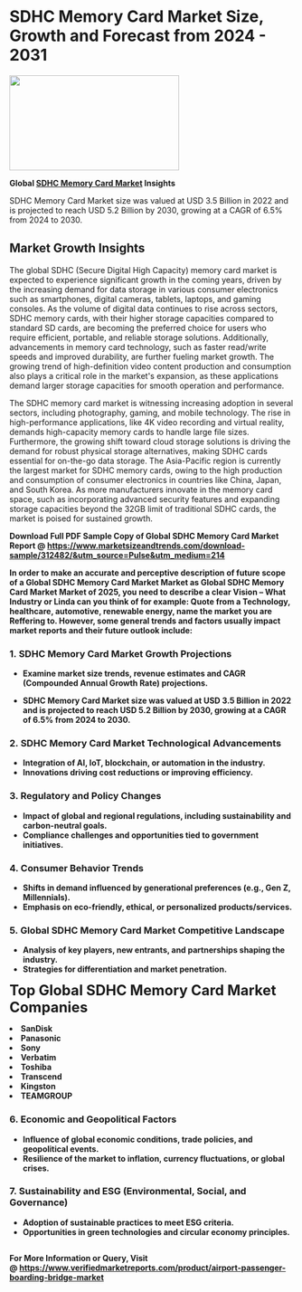 <H1>SDHC Memory Card Market Size, Growth and Forecast from 2024 - 2031</H1><img class="aligncenter size-medium wp-image-584254" src="https://thirdeyenews.in/wp-content/uploads/2024/09/Global-Market-Research-300x168.jpeg" alt="" width="300" height="168" /><p><strong>Global&nbsp;<a href="https://www.marketsizeandtrends.com/download-sample/312482/&amp;utm_source=Pulse&amp;utm_medium=214">SDHC Memory Card Market</a> Insights</strong></p><p>SDHC Memory Card Market size was valued at USD 3.5 Billion in 2022 and is projected to reach USD 5.2 Billion by 2030, growing at a CAGR of 6.5% from 2024 to 2030.</p><p><h2>Market Growth Insights</h2> <p>The global SDHC (Secure Digital High Capacity) memory card market is expected to experience significant growth in the coming years, driven by the increasing demand for data storage in various consumer electronics such as smartphones, digital cameras, tablets, laptops, and gaming consoles. As the volume of digital data continues to rise across sectors, SDHC memory cards, with their higher storage capacities compared to standard SD cards, are becoming the preferred choice for users who require efficient, portable, and reliable storage solutions. Additionally, advancements in memory card technology, such as faster read/write speeds and improved durability, are further fueling market growth. The growing trend of high-definition video content production and consumption also plays a critical role in the market's expansion, as these applications demand larger storage capacities for smooth operation and performance.</p> <p><strong></strong></p> <p>The SDHC memory card market is witnessing increasing adoption in several sectors, including photography, gaming, and mobile technology. The rise in high-performance applications, like 4K video recording and virtual reality, demands high-capacity memory cards to handle large file sizes. Furthermore, the growing shift toward cloud storage solutions is driving the demand for robust physical storage alternatives, making SDHC cards essential for on-the-go data storage. The Asia-Pacific region is currently the largest market for SDHC memory cards, owing to the high production and consumption of consumer electronics in countries like China, Japan, and South Korea. As more manufacturers innovate in the memory card space, such as incorporating advanced security features and expanding storage capacities beyond the 32GB limit of traditional SDHC cards, the market is poised for sustained growth. <p><strong></p><p><span class=""><strong>Download Full PDF Sample Copy of Global SDHC Memory Card Market Report</strong> @ <a href="https://www.marketsizeandtrends.com/download-sample/312482/&amp;utm_source=Pulse&amp;utm_medium=214" target="_blank">https://www.marketsizeandtrends.com/download-sample/312482/&amp;utm_source=Pulse&amp;utm_medium=214</a></span></p><p>In order to make an accurate and perceptive description of future scope of a Global&nbsp;SDHC Memory Card Market Market as Global&nbsp;SDHC Memory Card Market Market of 2025, you need to describe a clear Vision &ndash; What Industry or Linda can you think of for example: Quote from a Technology, healthcare, automotive, renewable energy, name the market you are Reffering to. However, some general trends and factors usually impact market reports and their future outlook include:</p><h3>1.&nbsp;<strong>SDHC Memory Card Market Growth Projections</strong></h3><ul><li>Examine market size trends, revenue estimates and CAGR (Compounded Annual Growth Rate) projections.</li><li><p>SDHC Memory Card Market size was valued at USD 3.5 Billion in 2022 and is projected to reach USD 5.2 Billion by 2030, growing at a CAGR of 6.5% from 2024 to 2030.</p></li></ul><h3>2.&nbsp;<strong>SDHC Memory Card Market Technological Advancements</strong></h3><ul><li>Integration of AI, IoT, blockchain, or automation in the industry.</li><li>Innovations driving cost reductions or improving efficiency.</li></ul><h3>3.&nbsp;<strong>Regulatory and Policy Changes</strong></h3><ul><li>Impact of global and regional regulations, including sustainability and carbon-neutral goals.</li><li>Compliance challenges and opportunities tied to government initiatives.</li></ul><h3>4.&nbsp;<strong>Consumer Behavior Trends</strong></h3><ul><li>Shifts in demand influenced by generational preferences (e.g., Gen Z, Millennials).</li><li>Emphasis on eco-friendly, ethical, or personalized products/services.</li></ul><h3>5.&nbsp;<strong>Global SDHC Memory Card Market Competitive Landscape</strong></h3><ul><li>Analysis of key players, new entrants, and partnerships shaping the industry.</li><li>Strategies for differentiation and market penetration.</li></ul><p data-pm-slice="1 1 []"><span style="color: inherit; font-family: inherit; font-size: 25px;">Top Global SDHC Memory Card Market Companies</span></p><div class="" data-test-id=""><p><li>SanDisk</li><li> Panasonic</li><li> Sony</li><li> Verbatim</li><li> Toshiba</li><li> Transcend</li><li> Kingston</li><li> TEAMGROUP</li></p></div><h3>6.&nbsp;<strong>Economic and Geopolitical Factors</strong></h3><ul><li>Influence of global economic conditions, trade policies, and geopolitical events.</li><li>Resilience of the market to inflation, currency fluctuations, or global crises.</li></ul><h3>7.&nbsp;<strong>Sustainability and ESG (Environmental, Social, and Governance)</strong></h3><ul><li>Adoption of sustainable practices to meet ESG criteria.</li><li>Opportunities in green technologies and circular economy principles.</li></ul><h2><strong style="font-size: 14px;">For More Information or Query, Visit @&nbsp;</strong><a style="background-color: #ffffff; font-size: 14px;" href="https://www.marketsizeandtrends.com/report/sdhc-memory-card-market/" target="_blank">https://www.verifiedmarketreports.com/product/airport-passenger-boarding-bridge-market</a></h2>
